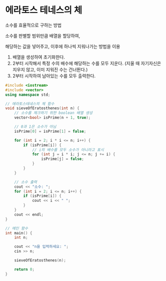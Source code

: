 # 에라토스 테네스의 체 

소수를 효율적으로 구하는 방법 


소수를 판별할 범위만큼 배열을 할당하여, 

해당하는 값을 넣어주고, 이후에 하나씩 지워나가는 방법을 이용


1. 배열을 생성하여 초기화한다.
2. 2부터 시작해서 특정 수의 배수에 해당하는 수를 모두 지운다.
(지울 때 자기자신은 지우지 않고, 이미 지워진 수는 건너뛴다.)
3. 2부터 시작하여 남아있는 수를 모두 출력한다.

```cpp
#include <iostream>
#include <vector>
using namespace std;

// 에라토스테네스의 체 함수
void sieveOfEratosthenes(int n) {
    // 소수를 체크하기 위한 boolean 배열 생성
    vector<bool> isPrime(n + 1, true);

    // 0과 1은 소수가 아님
    isPrime[0] = isPrime[1] = false;

    for (int i = 2; i * i <= n; i++) {
        if (isPrime[i]) {
            // i의 배수를 모두 소수가 아니라고 표시
            for (int j = i * i; j <= n; j += i) {
                isPrime[j] = false;
            }
        }
    }

    // 소수 출력
    cout << "소수: ";
    for (int i = 2; i <= n; i++) {
        if (isPrime[i]) {
            cout << i << " ";
        }
    }
    cout << endl;
}

// 메인 함수
int main() {
    int n;

    cout << "n을 입력하세요: ";
    cin >> n;

    sieveOfEratosthenes(n);

    return 0;
}
```